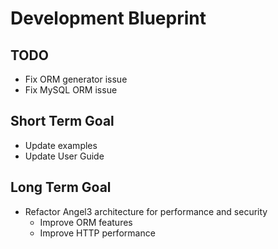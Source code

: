 # Development Blueprint

## TODO

* Fix ORM generator issue
* Fix MySQL ORM issue

## Short Term Goal

* Update examples
* Update User Guide

## Long Term Goal

* Refactor Angel3 architecture for performance and security
  * Improve ORM features
  * Improve HTTP performance
